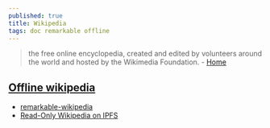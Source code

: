 ```yaml
---
published: true
title: Wikipedia
tags: doc remarkable offline
---
```

> the free online encyclopedia, created and edited by volunteers around the world and hosted by the Wikimedia Foundation. - [Home](https://www.wikipedia.org/)

## [Offline wikipedia](https://en.wikipedia.org/wiki/Wikipedia:Database_download)
- [remarkable-wikipedia](https://github.com/dps/remarkable-wikipedia)
- [Read-Only Wikipedia on IPFS](https://github.com/ipfs/distributed-wikipedia-mirror#goal-1-read-only-wikipedia-on-ipfs)